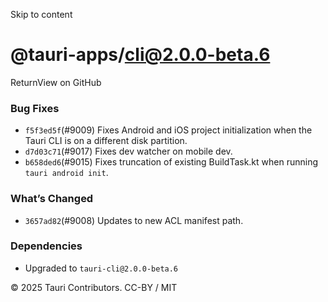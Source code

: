Skip to content
# @tauri-apps/cli@2.0.0-beta.6
ReturnView on GitHub
### Bug Fixes
  * `f5f3ed5f`(#9009) Fixes Android and iOS project initialization when the Tauri CLI is on a different disk partition.
  * `d7d03c71`(#9017) Fixes dev watcher on mobile dev.
  * `b658ded6`(#9015) Fixes truncation of existing BuildTask.kt when running `tauri android init`.


### What’s Changed
  * `3657ad82`(#9008) Updates to new ACL manifest path.


### Dependencies
  * Upgraded to `tauri-cli@2.0.0-beta.6`


© 2025 Tauri Contributors. CC-BY / MIT
